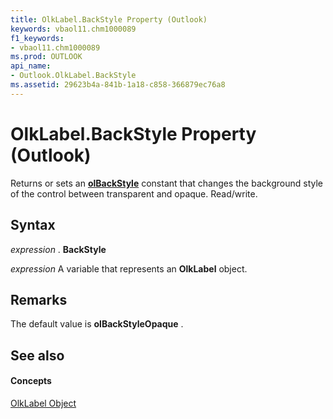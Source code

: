 ```yaml
---
title: OlkLabel.BackStyle Property (Outlook)
keywords: vbaol11.chm1000089
f1_keywords:
- vbaol11.chm1000089
ms.prod: OUTLOOK
api_name:
- Outlook.OlkLabel.BackStyle
ms.assetid: 29623b4a-841b-1a18-c858-366879ec76a8
---
```



# OlkLabel.BackStyle Property (Outlook)

Returns or sets an  **[olBackStyle](olbackstyle-enumeration-outlook.md)** constant that changes the background style of the control between transparent and opaque. Read/write.


## Syntax

 _expression_ . **BackStyle**

 _expression_ A variable that represents an **OlkLabel** object.


## Remarks

The default value is  **olBackStyleOpaque** .


## See also


#### Concepts


[OlkLabel Object](olklabel-object-outlook.md)

